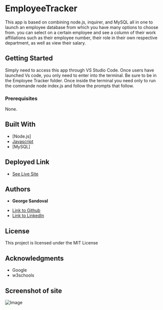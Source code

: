 # EmployeeTracker

This app is based on combining node.js, inquirer, and MySQL all in one to launch an employee database from which you have many options to choose from. you can select on a certain employee and see a column of their work affiliations such as their employee number, their role in their own respective department, as well as view their salary. 

## Getting Started

Simply need to access this app through VS Studio Code. Once users have launched Vs code, you only need to enter into the terminal. Be sure to be in the Employee Tracker folder. Once inside the terminal you need only to run the commande node index.js and follow the prompts that follow. 

### Prerequisites

None.


## Built With
* [Node.js]
* [Javascript](https://developer.mozilla.org/en-US/docs/Web/JavaScript)
* [MySQL]

## Deployed Link

* [See Live Site]()


## Authors

* **George Sandoval** 

- [Link to Github](https://github.com/gsandoval09)
- [Link to LinkedIn](www.linkedin.com/in/george-sandoval-4467641b3)



## License

This project is licensed under the MIT License 

## Acknowledgments

* Google
* w3schools

## Screenshot of site

![Image](Readme-gen-pic.png)
